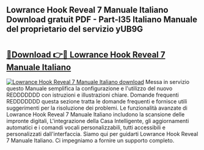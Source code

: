 ## Lowrance Hook Reveal 7 Manuale Italiano Download gratuit PDF - Part-I35 Italiano Manuale del proprietario del servizio yUB9G

# <h2><a href="http://dfaae1o.blite.top/?on=Lowrance+Hook+Reveal+7+Manuale+Italiano">🔗Download 👉🔴 Lowrance Hook Reveal 7 Manuale Italiano</a></h2>

[![Lowrance Hook Reveal 7 Manuale Italiano download](https://i.imgur.com/lujVjoI.png)](http://dfaae1o.blite.top/?on=Lowrance+Hook+Reveal+7+Manuale+Italiano)
Messa in servizio questo Manuale semplifica la configurazione e l'utilizzo del nuovo REDDDDDDD con istruzioni e illustrazioni chiare. Domande frequenti REDDDDDDD questa sezione tratta le domande frequenti e fornisce utili suggerimenti per la risoluzione dei problemi. Le funzionalità avanzate di Lowrance Hook Reveal 7 Manuale Italiano includono la scansione delle impronte digitali, L'integrazione della Casa Intelligente, gli aggiornamenti automatici e i comandi vocali personalizzabili, tutti accessibili e personalizzati dall'interfaccia. Siamo qui per guidarti Lowrance Hook Reveal 7 Manuale Italiano. Ci impegniamo a fornire un supporto completo.
